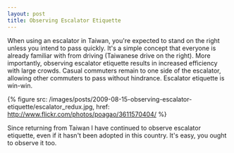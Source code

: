 ```yaml
---
layout: post
title: Observing Escalator Etiquette
---
```


When using an escalator in Taiwan, you're expected to stand on the right unless you intend to pass quickly. It's a simple concept that everyone is already familiar with from driving (Taiwanese drive on the right). More importantly, observing escalator etiquette results in increased efficiency with large crowds. Casual commuters remain to one side of the escalator, allowing other commuters to pass  without hindrance. Escalator etiquette is win-win.

{% figure src: /images/posts/2009-08-15-observing-escalator-etiquette/escalator_redux.jpg, href: http://www.flickr.com/photos/poagao/3611570404/ %}

Since returning from Taiwan I have continued to observe escalator etiquette, even if it hasn't been adopted in this country. It's easy, you ought to observe it too.
